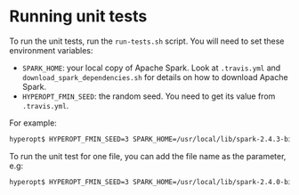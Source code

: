Running unit tests
==============

To run the  unit tests, run the `run-tests.sh` script.  You will need to set these environment variables:

- `SPARK_HOME`: your local copy of Apache Spark. Look at `.travis.yml` and `download_spark_dependencies.sh` for details on how to download Apache Spark.
- `HYPEROPT_FMIN_SEED`: the random seed. You need to get its value from `.travis.yml`.

For example:

```bash
hyperopt$ HYPEROPT_FMIN_SEED=3 SPARK_HOME=/usr/local/lib/spark-2.4.3-bin-hadoop2.6 ./run_tests.sh
```

To run the unit test for one file, you can add the file name as the parameter, e.g:
```bash
hyperopt$ HYPEROPT_FMIN_SEED=3 SPARK_HOME=/usr/local/lib/spark-2.4.0-bin-hadoop2.7 ./run_tests.sh hyperopt/tests/test_spark.py
```

